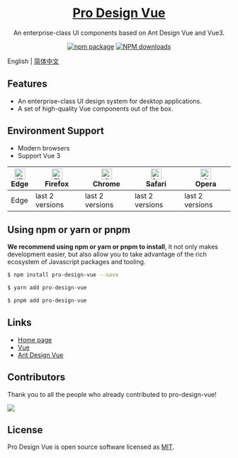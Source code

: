 <h1 align="center">
  <a href="https://www.antdv.com/" target="_blank">Pro Design Vue</a>
</h1>

<div align="center">

An enterprise-class UI components based on Ant Design Vue and Vue3.

[![npm package](https://img.shields.io/npm/v/pro-design-vue.svg?style=flat-square)](https://www.npmjs.org/package/pro-design-vue) [![NPM downloads](http://img.shields.io/npm/dm/pro-design-vue.svg?style=flat-square)](http://www.npmtrends.com/pro-design-vue)

</div>

English | [简体中文](./README-zh_CN.md)

## Features

- An enterprise-class UI design system for desktop applications.
- A set of high-quality Vue components out of the box.

## Environment Support

- Modern browsers
- Support Vue 3

| [<img src="https://raw.githubusercontent.com/alrra/browser-logos/master/src/edge/edge_48x48.png" alt="IE / Edge" width="24px" height="24px" />](http://godban.github.io/browsers-support-badges/)</br>Edge | [<img src="https://raw.githubusercontent.com/alrra/browser-logos/master/src/firefox/firefox_48x48.png" alt="Firefox" width="24px" height="24px" />](http://godban.github.io/browsers-support-badges/)</br>Firefox | [<img src="https://raw.githubusercontent.com/alrra/browser-logos/master/src/chrome/chrome_48x48.png" alt="Chrome" width="24px" height="24px" />](http://godban.github.io/browsers-support-badges/)</br>Chrome | [<img src="https://raw.githubusercontent.com/alrra/browser-logos/master/src/safari/safari_48x48.png" alt="Safari" width="24px" height="24px" />](http://godban.github.io/browsers-support-badges/)</br>Safari | [<img src="https://raw.githubusercontent.com/alrra/browser-logos/master/src/opera/opera_48x48.png" alt="Opera" width="24px" height="24px" />](http://godban.github.io/browsers-support-badges/)</br>Opera |
| ---------------------------------------------------------------------------------------------------------------------------------------------------------------------------------------------------------- | ----------------------------------------------------------------------------------------------------------------------------------------------------------------------------------------------------------------- | ------------------------------------------------------------------------------------------------------------------------------------------------------------------------------------------------------------- | ------------------------------------------------------------------------------------------------------------------------------------------------------------------------------------------------------------- | --------------------------------------------------------------------------------------------------------------------------------------------------------------------------------------------------------- |
| Edge                                                                                                                                                                                                       | last 2 versions                                                                                                                                                                                                   | last 2 versions                                                                                                                                                                                               | last 2 versions                                                                                                                                                                                               | last 2 versions                                                                                                                                                                                           |

## Using npm or yarn or pnpm

**We recommend using npm or yarn or pnpm to install**, it not only makes development easier, but also allow you to take advantage of the rich ecosystem of Javascript packages and tooling.

```bash
$ npm install pro-design-vue --save
```

```bash
$ yarn add pro-design-vue
```

```bash
$ pnpm add pro-design-vue
```

## Links

- [Home page](https://pro-design.shene.org.cn/)
- [Vue](https://vuejs.org/)
- [Ant Design Vue](https://www.antdv.com/)

## Contributors

Thank you to all the people who already contributed to pro-design-vue!

<a href="https://github.com/pro-design-vue/pro-design/graphs/contributors">
  <img src="https://contrib.rocks/image?repo=pro-design-vue/pro-design&max=100&columns=15" />
</a>

## License

Pro Design Vue is open source software licensed as
[MIT](https://github.com/pro-design-vue/pro-design/blob/master/LICENSE).
